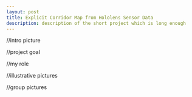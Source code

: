 ```yaml
---
layout: post
title: Explicit Corridor Map from Hololens Sensor Data
description: description of the short project which is long enough
---
```


//intro picture

//project goal

//my role

//illustrative pictures

//group pictures